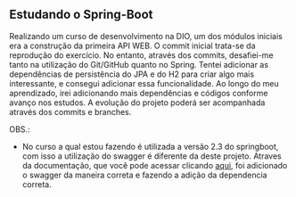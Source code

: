 ## Estudando o Spring-Boot

Realizando um curso de desenvolvimento na DIO, um dos módulos iniciais era a construção da primeira API WEB. O commit inicial trata-se da reprodução do exercício. No entanto, através dos commits, desafiei-me tanto na utilização do Git/GitHub quanto no Spring. Tentei adicionar as dependências de persistência do JPA e do H2 para criar algo mais interessante, e consegui adicionar essa funcionalidade. Ao longo do meu aprendizado, irei adicionando mais dependências e códigos conforme avanço nos estudos. A evolução do projeto poderá ser acompanhada através dos commits e branches.

OBS.:

- No curso a qual estou fazendo é utilizada a versão 2.3 do springboot, com isso a utilização do swagger é diferente da deste projeto. Atraves da documentação, que você pode acessar clicando [aqui](https://springdoc.org/#Introduction), foi adicionado o swagger da maneira correta e fazendo a adição da dependencia correta.